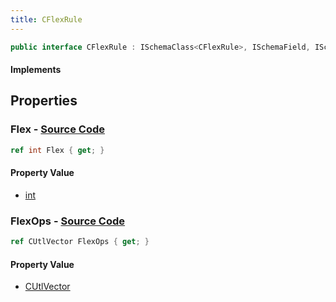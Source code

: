 ```yaml
---
title: CFlexRule
---
```


```csharp
public interface CFlexRule : ISchemaClass<CFlexRule>, ISchemaField, ISchemaClass, INativeHandle
```

#### Implements

## Properties

### **Flex** - [Source Code](https://github.com/swiftly-solution/swiftlys2/blob/main/managed/src/SwiftlyS2.Generated/Schemas/Interfaces/CFlexRule.cs#L16)

```csharp
ref int Flex { get; }
```

#### Property Value

- [int](https://learn.microsoft.com/dotnet/api/system.int32)

### **FlexOps** - [Source Code](https://github.com/swiftly-solution/swiftlys2/blob/main/managed/src/SwiftlyS2.Generated/Schemas/Interfaces/CFlexRule.cs#L19)

```csharp
ref CUtlVector FlexOps { get; }
```

#### Property Value

- [CUtlVector](/docs/api/)

